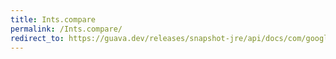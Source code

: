 ```yaml
---
title: Ints.compare
permalink: /Ints.compare/
redirect_to: https://guava.dev/releases/snapshot-jre/api/docs/com/google/common/primitives/Ints.html#compare-int-int-
---
```

